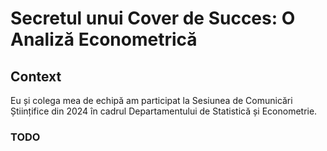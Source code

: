 # Secretul unui Cover de Succes: O Analiză Econometrică

## Context
Eu și colega mea de echipă am participat la Sesiunea de Comunicări Științifice din 2024 în cadrul Departamentului de Statistică și Econometrie. 

### TODO
